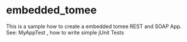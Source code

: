 # embedded_tomee

This is a sample how to create a embedded tomee REST and SOAP App.
See: MyAppTest , how to write simple jUnit Tests

